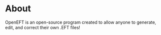 # About

OpenEFT is an open-source program created to allow anyone to generate, edit, and correct their own .EFT files!
